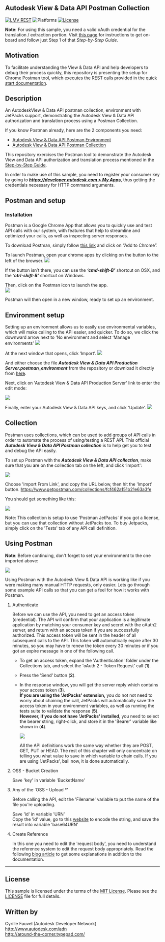 ## Autodesk View & Data API Postman Collection

[![LMV REST](https://img.shields.io/badge/View%20%26%20Data%20API-v1-green.svg)](http://developer-autodesk.github.io/)
![Platforms](https://img.shields.io/badge/platform-windows%20%7C%20osx%20%7C%20linux-lightgray.svg)
[![License](http://img.shields.io/:license-mit-blue.svg)](http://opensource.org/licenses/MIT)

**Note:** For using this sample, you need a valid oAuth credential for the translation / extraction portion. Visit [this page](https://developer.autodesk.com/api/view-and-data-api/#step-by-step-guide) for instructions to get on-board and follow just Step 1 of that *Step-by-Step Guide*.


## Motivation

To facilitate understanding the View & Data API and help developers to debug their process quickly, this repository is presenting the setup for Chrome Postman tool, which executes the REST calls provided in the [quick start documentation](http://developer.api.autodesk.com/documentation/v1/vs_quick_start.html).

## Description

An AutodeskView & Data API postman collection, environment with JetPacks support, demonstrating the Autodesk View & Data API authorization and translation process using a Postman Collection.

If you know Postman already, here are the 2 components you need:
  * [Autodesk View & Data API Postman Environment](https://raw.githubusercontent.com/Developer-Autodesk/view.and.data.api.postman/master/Autodesk%20View%20%26%20Data%20API%20Production%20Server.postman_environment)
  * [Autodesk View & Data API Postman Collection](https://www.getpostman.com/collections/14e42c06b5f44aa2f88f)

This repository exercises the Postman tool to demonstrate the Autodesk View and Data API
authorization and translation process mentioned in the [Step-by-Step Guide](https://developer.autodesk.com/api/view-and-data-api/#step-by-step-guide).

In order to make use of this sample, you need to register your consumer key by going to ***[https://developer.autodesk.com > My Apps](https://developer.autodesk.com/myapps)***, thus getting the credentials necessary for HTTP command arguments.



## Postman and setup

### Installation

Postman is a Google Chrome App that allows you to quickly use and test API calls with our system, with features that help to streamline and optimized your calls, as well as inspecting server responses.

To download Postman, simply follow [this link](https://chrome.google.com/webstore/detail/postman-rest-client-packa/fhbjgbiflinjbdggehcddcbncdddomop?hl=en) and click on “Add to Chrome”.

To launch Postman, open your chrome apps by clicking on the button to the left of the browser.
![](images/launch-postman.png)

If the button isn’t there, you can use the ***‘cmd-shift-B’*** shortcut on OSX, and the ***‘ctrl-shift-B’*** shortcut on Windows.

Then, click on the Postman icon to launch the app.<br />
![](images/postman-logo.png)

Postman will then open in a new window, ready to set up an environment.


## Environment setup

Setting up an environment allows us to easily use environmental variables, which will make calling to the API easier, and quicker.
To do so, we click the downward arrow next to ‘No environment and select ‘Manage environments'
![](images/manage-env-01.png)

At the next window that opens, click ‘Import’.
![](images/import-env-01.png)

And either choose the file ***Autodesk View & Data API Production Server.postman_environment*** from the repository or download it directly from [here](https://raw.githubusercontent.com/Developer-Autodesk/view.and.data.api.postman/master/Autodesk%20View%20%26%20Data%20API%20Production%20Server.postman_environment).

Next, click on 'Autodesk View & Data API Production Server' link to enter the edit mode:

![](images/edit-env-01.png)

Finally, enter your Autodesk View & Data API keys, and click 'Update'.
![](images/edit-key-env-01.png)


## Collection 

Postman uses collections, which can be used to add groups of API calls in order to automate the process of using/testing a REST API.
This official ***Autodesk View & Data API Postman collection*** is to help get you to test and debug the API easily.

To set up Postman with the ***Autodesk View & Data API collection***, make sure that you are on the collection tab on the left, and click ‘Import':

![](images/import-collection-01.png)

Choose 'Import From Link', and copy the URL below, then hit the 'Import' button.
https://www.getpostman.com/collections/fcf462a151b21e63a3fe

You should get something like this:

![](images/collection-v1-01.png)

Note: This collection is setup to use 'Postman JetPacks' if you got a license, but you can use that collection without JetPacks too. To
buy Jetpacks, simply click on the 'Tests' tab of any API call definition.


## Using Postman

**Note**: Before continuing, don't forget to set your environment to the one imported above:

![](images/env-set-01.png) 

Using Postman with the Autodesk View & Data API is working like if you were making many manual HTTP requests, only easier. 
Lets go through some example API calls so that you can get a feel for how it works with Postman.

  1. Authenticate

      Before we can use the API, you need to get an access token (credential). The API will confirm that your application is a legitimate 
	  application by matching your consumer key and secret with the oAuth2 server, and return with an access token if you are successfully
	  authorized. 
	  This access token will be sent in the header of all subsequent calls to the API. This token will automatically expire after 30 minutes, 
	  so you may have to renew the token every 30 minutes or if you got an expire message in one of the following call.
      
	  * To get an access token, expand the 'Authentication' folder under the Collections tab, and select the 'oAuth 2 - Token Request' call (<b>1</b>).
	  * Press the 'Send' button (<b>2</b>).
	  * In the response window, you will get the server reply which contains your access token (<b>3</b>). <br/>
	    <b>If you are using the 'JetPacks' extension,</b> you do not not need to worry about chaining the call, JetPacks will automatically save 
		the access token in your environment variables, as well as running the tests suite to validate the response (<b>5</b>). <br />
		<b>However, if you do not have 'JetPacks' installed</b>, you need to select the bearer string, right-click, and store it in the 'Bearer' variable 
		like shown in (<b>4</b>).
		
		![](images/get-started-01.png)
		
		All the API definitions work the same way whether they are POST, GET, PUT or HEAD. The rest of this chapter will only concentrate on 
		telling you what value to save in which variable to chain calls. If you are using 'JetPacks', bail now, it is done automatically.
	  
  2. OSS - Bucket Creation

      Save  'key' in variable 'BucketName'
	  
  3. Any of the 'OSS - Upload *'
  
      Before calling the API, edit the 'Filename' variable to put the name of the file you're uploading.

      Save  'id' in variable 'URN'<br />
	  Copy the 'id' value, go to this [website](https://www.base64encode.org/) to encode the string, and save the result into variable 'base64URN'
	  
  4. Create Reference
  
      In this one you need to edit the 'request body', you need to understand the reference system to edit the request body appropriately. Read
	  the following [blog article](http://adndevblog.typepad.com/cloud_and_mobile/2015/07/how-to-set-references-with-revit-files-for-view-and-data-api.html) 
	  to get some explanations in addition to the documentation.
	  
	  
	  
	  
	  
	  
	  
	  
	  
	  
	  
--------

## License

This sample is licensed under the terms of the [MIT License](http://opensource.org/licenses/MIT). Please see the [LICENSE](LICENSE) file for full details.


## Written by

Cyrille Fauvel (Autodesk Developer Network)<br />
http://www.autodesk.com/adn<br />
http://around-the-corner.typepad.com/<br />
